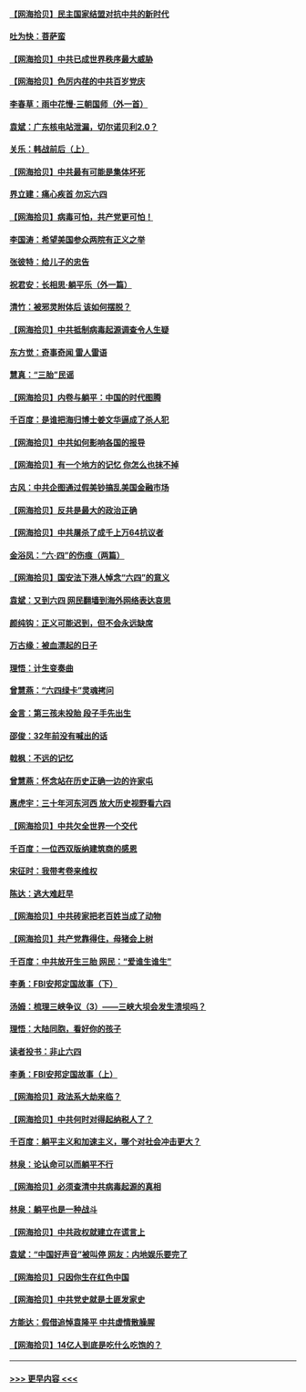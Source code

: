 #### [【网海拾贝】民主国家结盟对抗中共的新时代](../pages/nsc993/n13031717.md?t=06191201) 
#### [吐为快：菩萨蛮](../pages/nsc993/n13030033.md?t=06191201) 
#### [【网海拾贝】中共已成世界秩序最大威胁](../pages/nsc993/n13028138.md?t=06191201) 
#### [【网海拾贝】色厉内荏的中共百岁党庆](../pages/nsc993/n13025582.md?t=06191201) 
#### [李春草：雨中花慢‧三朝国师（外一首）](../pages/nsc993/n13025567.md?t=06191201) 
#### [袁斌：广东核电站泄漏，切尔诺贝利2.0？](../pages/nsc993/n13025475.md?t=06191201) 
#### [关乐：韩战前后（上）](../pages/nsc993/n13025387.md?t=06191201) 
#### [【网海拾贝】中共最有可能是集体坏死](../pages/nsc993/n13023101.md?t=06191201) 
#### [界立建：痛心疾首 勿忘六四](../pages/nsc993/n13022339.md?t=06191201) 
#### [【网海拾贝】病毒可怕，共产党更可怕！](../pages/nsc993/n13020728.md?t=06191201) 
#### [李国涛：希望美国参众两院有正义之举](../pages/nsc993/n13020674.md?t=06191201) 
#### [张彼特：给儿子的忠告](../pages/nsc993/n13018934.md?t=06191201) 
#### [祝君安：长相思‧躺平乐（外一篇）](../pages/nsc993/n13018923.md?t=06191201) 
#### [清竹：被邪灵附体后 该如何摆脱？](../pages/nsc993/n13018877.md?t=06191201) 
#### [【网海拾贝】中共抵制病毒起源调查令人生疑](../pages/nsc993/n13017785.md?t=06191201) 
#### [东方觉：奇事奇闻 雷人雷语](../pages/nsc993/n13017577.md?t=06191201) 
#### [慧真：“三胎”民谣](../pages/nsc993/n13017394.md?t=06191201) 
#### [【网海拾贝】内卷与躺平：中国的时代图腾](../pages/nsc993/n13016128.md?t=06191201) 
#### [千百度：是谁把海归博士姜文华逼成了杀人犯](../pages/nsc993/n13015218.md?t=06191201) 
#### [【网海拾贝】中共如何影响各国的报导](../pages/nsc993/n13012599.md?t=06191201) 
#### [【网海拾贝】有一个地方的记忆 你怎么也抹不掉](../pages/nsc993/n13009802.md?t=06191201) 
#### [古风：中共企图通过假美钞搞乱美国金融市场](../pages/nsc993/n13009626.md?t=06191201) 
#### [【网海拾贝】反共是最大的政治正确](../pages/nsc993/n13007051.md?t=06191201) 
#### [【网海拾贝】中共屠杀了成千上万64抗议者](../pages/nsc993/n13002713.md?t=06191201) 
#### [金浴凤：“六·四”的伤痕（两篇）](../pages/nsc993/n13001719.md?t=06191201) 
#### [【网海拾贝】国安法下港人悼念“六四”的意义](../pages/nsc993/n13001039.md?t=06191201) 
#### [袁斌：又到六四 网民翻墙到海外网络表达哀思](../pages/nsc993/n13000995.md?t=06191201) 
#### [颜纯钩：正义可能迟到，但不会永远缺席](../pages/nsc993/n13000920.md?t=06191201) 
#### [万古缘：被血漂起的日子](../pages/nsc993/n13000914.md?t=06191201) 
#### [理悟：计生变奏曲](../pages/nsc993/n13000414.md?t=06191201) 
#### [曾慧燕：“六四绿卡”灵魂拷问](../pages/nsc993/n13000277.md?t=06191201) 
#### [金言：第三孩未投胎 段子手先出生](../pages/nsc993/n13000215.md?t=06191201) 
#### [邵俊：32年前没有喊出的话](../pages/nsc993/n13000181.md?t=06191201) 
#### [戟枫：不远的记忆](../pages/nsc993/n13000121.md?t=06191201) 
#### [曾慧燕：怀念站在历史正确一边的许家屯](../pages/nsc993/n13000073.md?t=06191201) 
#### [惠虎宇：三十年河东河西 放大历史视野看六四](../pages/nsc993/n13000018.md?t=06191201) 
#### [【网海拾贝】中共欠全世界一个交代](../pages/nsc993/n12998706.md?t=06191201) 
#### [千百度：一位西双版纳建筑商的感恩](../pages/nsc993/n12998487.md?t=06191201) 
#### [宋征时：我带考卷来维权](../pages/nsc993/n12994088.md?t=06191201) 
#### [陈达：逃大难赶早](../pages/nsc993/n12993569.md?t=06191201) 
#### [【网海拾贝】中共砖家把老百姓当成了动物](../pages/nsc993/n12993483.md?t=06191201) 
#### [【网海拾贝】共产党靠得住，母猪会上树](../pages/nsc993/n12990730.md?t=06191201) 
#### [千百度：中共放开生三胎 网民：“爱谁生谁生”](../pages/nsc993/n12990644.md?t=06191201) 
#### [李勇：FBI安邦定国故事（下）](../pages/nsc993/n12987854.md?t=06191201) 
#### [汤姆：梳理三峡争议（3）——三峡大坝会发生溃坝吗？](../pages/nsc993/n12989806.md?t=06191201) 
#### [理悟：大陆同胞，看好你的孩子](../pages/nsc993/n12989778.md?t=06191201) 
#### [读者投书：非止六四](../pages/nsc993/n12989673.md?t=06191201) 
#### [李勇：FBI安邦定国故事（上）](../pages/nsc993/n12987749.md?t=06191201) 
#### [【网海拾贝】政法系大劫来临？](../pages/nsc993/n12987596.md?t=06191201) 
#### [【网海拾贝】中共何时对得起纳税人了？](../pages/nsc993/n12985578.md?t=06191201) 
#### [千百度：躺平主义和加速主义，哪个对社会冲击更大？](../pages/nsc993/n12985512.md?t=06191201) 
#### [林泉：论认命可以而躺平不行](../pages/nsc993/n12985505.md?t=06191201) 
#### [【网海拾贝】必须查清中共病毒起源的真相](../pages/nsc993/n12984276.md?t=06191201) 
#### [林泉：躺平也是一种战斗](../pages/nsc993/n12984194.md?t=06191201) 
#### [【网海拾贝】中共政权就建立在谎言上](../pages/nsc993/n12981880.md?t=06191201) 
#### [袁斌：“中国好声音”被叫停 网友：内地娱乐要完了](../pages/nsc993/n12981826.md?t=06191201) 
#### [【网海拾贝】只因你生在红色中国](../pages/nsc993/n12979096.md?t=06191201) 
#### [【网海拾贝】中共党史就是土匪发家史](../pages/nsc993/n12976478.md?t=06191201) 
#### [方能达：假借追悼袁隆平 中共虚情散臊腥](../pages/nsc993/n12976396.md?t=06191201) 
#### [【网海拾贝】14亿人到底是吃什么吃饱的？](../pages/nsc993/n12974125.md?t=06191201) 

----
#### [ >>> 更早内容 <<< ](../indexes/nsc993-earlier.md)
